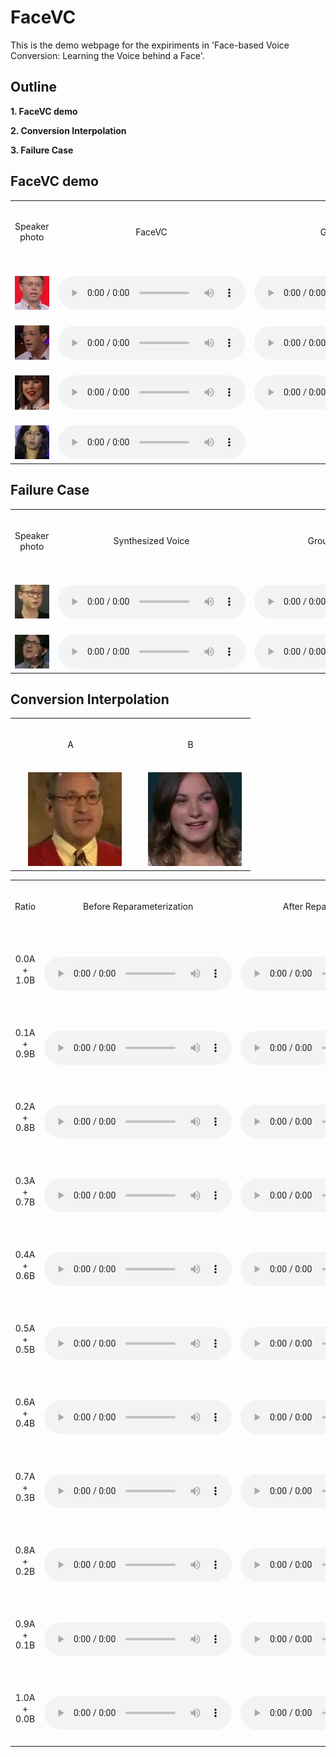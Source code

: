 # FaceVC

This is the demo webpage for the expiriments in 'Face-based Voice Conversion: Learning the Voice behind a Face'.


## Outline

**1. FaceVC demo**

**2. Conversion Interpolation**

**3. Failure Case**


## FaceVC demo

<table border="0" cellpadding="0" cellspacing="0" style="width: 100%;">
<tbody>
    <tr>
        <td ALIGN=CENTER valign=CENTER>　<p>Speaker photo</p>　</td>
        <td ALIGN=CENTER valign=CENTER>　<p>FaceVC</p>　</td>
        <td ALIGN=CENTER valign=CENTER>　<p>Ground Truth</p>　</td>
    </tr>
    <tr>
        <td ALIGN=CENTER>　<img alt="" src="img/male/06M8qY7Q74Y_00015.jpg" width="150"/>　</td>
        <td ALIGN=CENTER VALIGN=CENTER>　<audio
            controls
            src="Gwarp_fixG_MSE_tune1/p333_027.npyx06M8qY7Q74Y-00001.npy.wav">
                Your browser does not support the
                <code>audio</code> element.
        </audio>　</td>
        <td ALIGN=CENTER VALIGN=CENTER>　<audio
            controls
            src="GT/06M8qY7Q74Y-00001.wav">
                Your browser does not support the
                <code>audio</code> element.
        </audio>　</td>
    </tr>
    <tr>
        <td ALIGN=CENTER>　<img alt="" src="img/male/08ZWROqoTZo_00026.jpg" width="150"/>　</td>
        <td ALIGN=CENTER VALIGN=CENTER>　<audio
            controls
            src="Gwarp_fixG_MSE_tune1/p333_027.npyx08ZWROqoTZo-00001.npy.wav">
                Your browser does not support the
                <code>audio</code> element.
        </audio>　</td>
        <td ALIGN=CENTER VALIGN=CENTER>　<audio
            controls
            src="GT/08ZWROqoTZo-00001.wav">
                Your browser does not support the
                <code>audio</code> element.
        </audio>　</td>
    </tr>
    <tr>
        <td ALIGN=CENTER>　<img alt="" src="img/female/0wpCZxiAQzw_00037.jpg" width="150"/>　</td>
        <td ALIGN=CENTER VALIGN=CENTER>　<audio
            controls
            src="Gwarp_fixG_MSE_tune1/p333_027.npyx0wpCZxiAQzw-00001.npy.wav">
                Your browser does not support the
                <code>audio</code> element.
        </audio>　</td>
        <td ALIGN=CENTER VALIGN=CENTER>　<audio
            controls
            src="GT/0wpCZxiAQzw-00001.wav">
                Your browser does not support the
                <code>audio</code> element.
        </audio>　</td>
    </tr>
    <tr>
        <td ALIGN=CENTER>　<img alt="" src="img/female/0akiEFwtkyA_00004.jpg" width="150"/>　</td>
        <td ALIGN=CENTER VALIGN=CENTER>　<audio
            controls
            src="Gwarp_fixG_MSE_tune1/p333_027.npyx0akiEFwtkyA-00001.npy.wav
                Your browser does not support the
                <code>audio</code> element.
        </audio>　</td>
        <td ALIGN=CENTER VALIGN=CENTER>　<audio
            controls
            src="GT/0akiEFwtkyA-00001.wav">
                Your browser does not support the
                <code>audio</code> element.
        </audio>　</td>
    </tr>
</tbody></table>




## Failure Case
<table border="0" cellpadding="0" cellspacing="0" style="width: 100%;">
<tbody>
    <tr>
        <td ALIGN=CENTER>　<p>Speaker photo</p>　</td>
        <td ALIGN=CENTER>　<p>Synthesized Voice</p>　</td>
        <td ALIGN=CENTER>　<p>Ground Truth Voice</p>　</td>
    </tr>
    <tr>
        <td ALIGN=CENTER>　<img alt="" src="img/J.jpg"  width="150"/>　</td>
        <td ALIGN=CENTER>　<audio
            controls
            src="audio/J_gen.wav">
                Your browser does not support the
                <code>audio</code> element.
        </audio>　</td>
        <td ALIGN=CENTER>　<audio
            controls
            src="audio/J_ori.wav">
                Your browser does not support the
                <code>audio</code> element.
        </audio>　</td>
    </tr>
    <tr>
        <td ALIGN=CENTER>　<img alt="" src="img/K.jpg"  width="150"/>　</td>
        <td ALIGN=CENTER>　<audio
            controls
            src="audio/K_gen.wav">
                Your browser does not support the
                <code>audio</code> element.
        </audio>　</td>
        <td ALIGN=CENTER>　<audio
            controls
            src="audio/K_ori.wav">
                Your browser does not support the
                <code>audio</code> element.
        </audio>　</td>
    </tr>
</tbody></table>




## Conversion Interpolation
<table border="0" cellpadding="0" cellspacing="0" style="width: 100%;">
<tbody><tr>
<td ALIGN=CENTER>　<p>A</p>　</td>
<td ALIGN=CENTER>　<p>B</p>　</td>
</tr>
<tr>
<td ALIGN=CENTER>　<img alt="" src="img/A.jpg"  width="150"/>　</td>
<td ALIGN=CENTER>　<img alt="" src="img/B.jpg"  width="150"/>　</td>
</tr></tbody></table>



<table border="0" cellpadding="0" cellspacing="0" style="width: 100%;">
<tbody><tr>
<td ALIGN=CENTER>　<p>Ratio</p>　</td>
<td ALIGN=CENTER>　<p>Before Reparameterization</p>　</td>
<td ALIGN=CENTER>　<p>After Reparameterization</p>　</td>
</tr>
<tr>
<td ALIGN=CENTER>　<p>0.0A + 1.0B</p>　</td>
<td ALIGN=CENTER>　<audio
    controls
    src="inter/attn_only/2ZviHInGBJQ-00031.npyx0nI65jgHG9o-00005.npy_0.wav">
        Your browser does not support the
        <code>audio</code> element.
</audio>　</td>
<td ALIGN=CENTER>　<audio
    controls
    src="inter/our/2ZviHInGBJQ-00031.npyx0nI65jgHG9o-00005.npy_0.wav">
        Your browser does not support the
        <code>audio</code> element.
</audio>　</td>
</tr>
<tr>
<td ALIGN=CENTER>　<p>0.1A + 0.9B</p>　</td>
<td ALIGN=CENTER>　<audio
    controls
    src="inter/attn_only/2ZviHInGBJQ-00031.npyx0nI65jgHG9o-00005.npy_0.1.wav">
        Your browser does not support the
        <code>audio</code> element.
</audio>　</td>
<td ALIGN=CENTER>　<audio
    controls
    src="inter/our/2ZviHInGBJQ-00031.npyx0nI65jgHG9o-00005.npy_0.1.wav">
        Your browser does not support the
        <code>audio</code> element.
</audio>　</td>
</tr>
<tr>
<td ALIGN=CENTER>　<p>0.2A + 0.8B</p>　</td>
<td ALIGN=CENTER>　<audio
    controls
    src="inter/attn_only/2ZviHInGBJQ-00031.npyx0nI65jgHG9o-00005.npy_0.2.wav">
        Your browser does not support the
        <code>audio</code> element.
</audio>　</td>
<td ALIGN=CENTER>　<audio
    controls
    src="inter/our/2ZviHInGBJQ-00031.npyx0nI65jgHG9o-00005.npy_0.2.wav">
        Your browser does not support the
        <code>audio</code> element.
</audio>　</td>
</tr>
<tr>
<td ALIGN=CENTER>　<p>0.3A + 0.7B</p>　</td>
<td ALIGN=CENTER>　<audio
    controls
    src="inter/attn_only/2ZviHInGBJQ-00031.npyx0nI65jgHG9o-00005.npy_0.3.wav">
        Your browser does not support the
        <code>audio</code> element.
</audio>　</td>
<td ALIGN=CENTER>　<audio
    controls
    src="inter/our/2ZviHInGBJQ-00031.npyx0nI65jgHG9o-00005.npy_0.3.wav">
        Your browser does not support the
        <code>audio</code> element.
</audio>　</td>
</tr>
<tr>
<td ALIGN=CENTER>　<p>0.4A + 0.6B</p>　</td>
<td ALIGN=CENTER>　<audio
    controls
    src="inter/attn_only/2ZviHInGBJQ-00031.npyx0nI65jgHG9o-00005.npy_0.4.wav">
        Your browser does not support the
        <code>audio</code> element.
</audio>　</td>
<td ALIGN=CENTER>　<audio
    controls
    src="inter/our/2ZviHInGBJQ-00031.npyx0nI65jgHG9o-00005.npy_0.4.wav">
        Your browser does not support the
        <code>audio</code> element.
</audio>　</td>
</tr>
<tr>
<td ALIGN=CENTER>　<p>0.5A + 0.5B</p>　</td>
<td ALIGN=CENTER>　<audio
    controls
    src="inter/attn_only/2ZviHInGBJQ-00031.npyx0nI65jgHG9o-00005.npy_0.5.wav">
        Your browser does not support the
        <code>audio</code> element.
</audio>　</td>
<td ALIGN=CENTER>　<audio
    controls
    src="inter/our/2ZviHInGBJQ-00031.npyx0nI65jgHG9o-00005.npy_0.5.wav">
        Your browser does not support the
        <code>audio</code> element.
</audio>　</td>
</tr>
<tr>
<td ALIGN=CENTER>　<p>0.6A + 0.4B</p>　</td>
<td ALIGN=CENTER>　<audio
    controls
    src="inter/attn_only/2ZviHInGBJQ-00031.npyx0nI65jgHG9o-00005.npy_0.6.wav">
        Your browser does not support the
        <code>audio</code> element.
</audio>　</td>
<td ALIGN=CENTER>　<audio
    controls
    src="inter/our/2ZviHInGBJQ-00031.npyx0nI65jgHG9o-00005.npy_0.6.wav">
        Your browser does not support the
        <code>audio</code> element.
</audio>　</td>
</tr>
<tr>
<td ALIGN=CENTER>　<p>0.7A + 0.3B</p>　</td>
<td ALIGN=CENTER>　<audio
    controls
    src="inter/attn_only/2ZviHInGBJQ-00031.npyx0nI65jgHG9o-00005.npy_0.7.wav">
        Your browser does not support the
        <code>audio</code> element.
</audio>　</td>
<td ALIGN=CENTER>　<audio
    controls
    src="inter/our/2ZviHInGBJQ-00031.npyx0nI65jgHG9o-00005.npy_0.7.wav">
        Your browser does not support the
        <code>audio</code> element.
</audio>　</td>
</tr>
<tr>
<td ALIGN=CENTER>　<p>0.8A + 0.2B</p>　</td>
<td ALIGN=CENTER>　<audio
    controls
    src="inter/attn_only/2ZviHInGBJQ-00031.npyx0nI65jgHG9o-00005.npy_0.8.wav">
        Your browser does not support the
        <code>audio</code> element.
</audio>　</td>
<td ALIGN=CENTER>　<audio
    controls
    src="inter/our/2ZviHInGBJQ-00031.npyx0nI65jgHG9o-00005.npy_0.8.wav">
        Your browser does not support the
        <code>audio</code> element.
</audio>　</td>
</tr>
<tr>
<td ALIGN=CENTER>　<p>0.9A + 0.1B</p>　</td>
<td ALIGN=CENTER>　<audio
    controls
    src="inter/attn_only/2ZviHInGBJQ-00031.npyx0nI65jgHG9o-00005.npy_0.9.wav">
        Your browser does not support the
        <code>audio</code> element.
</audio>　</td>
<td ALIGN=CENTER>　<audio
    controls
    src="inter/our/2ZviHInGBJQ-00031.npyx0nI65jgHG9o-00005.npy_0.9.wav">
        Your browser does not support the
        <code>audio</code> element.
</audio>　</td>
</tr>
<tr>
<td ALIGN=CENTER>　<p>1.0A + 0.0B</p>　</td>
<td ALIGN=CENTER>　<audio
    controls
    src="inter/attn_only/2ZviHInGBJQ-00031.npyx0nI65jgHG9o-00005.npy_1.wav">
        Your browser does not support the
        <code>audio</code> element.
</audio>　</td>
<td ALIGN=CENTER>　<audio
    controls
    src="inter/our/2ZviHInGBJQ-00031.npyx0nI65jgHG9o-00005.npy_1.wav">
        Your browser does not support the
        <code>audio</code> element.
</audio>　</td>
</tr></tbody></table>

